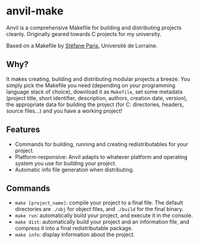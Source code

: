 # anvil-make
Anvil is a comprehensive Makefile for building and distributing projects cleanly. Originally geared towards C projects for my university.

Based on a Makefile by [Stéfane Paris](http://stefane.paris.free.fr), Université de Lorraine.

## Why?
It makes creating, building and distributing modular projects a breeze. You simply pick the Makefile you need (depending on your programming language stack of choice), download it as `Makefile`, set some metadata (project title, short identifier, description, authors, creation date, version), the appropriate data for building the project (for C: directories, headers, source files...) and you have a working project!

## Features
* Commands for building, running and creating redistributables for your project.
* Platform-responsive: Anvil adapts to whatever platform and operating system you use for building your project.
* Automatic info file generation when distributing.

## Commands
* `make [project_name]`: compile your project to a final file. The default directories are `./obj` for object files, and `./build` for the final binary.
* `make run`: automatically build your project, and execute it in the console.
* `make dist`: automatically build your project and an information file, and compress it into a final redistributable package.
* `make info`: display information about the project.
